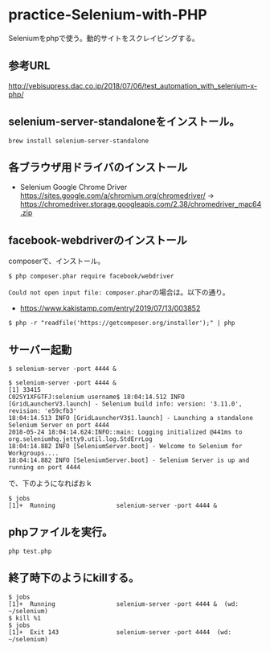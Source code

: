 # practice-Selenium-with-PHP
Seleniumをphpで使う。動的サイトをスクレイピングする。

## 参考URL
http://yebisupress.dac.co.jp/2018/07/06/test_automation_with_selenium-x-php/


## selenium-server-standaloneをインストール。
`brew install selenium-server-standalone`

## 各ブラウザ用ドライバのインストール
* Selenium Google Chrome Driver
https://sites.google.com/a/chromium.org/chromedriver/
→ https://chromedriver.storage.googleapis.com/2.38/chromedriver_mac64.zip

## facebook-webdriverのインストール
composerで、インストール。
```Shell
$ php composer.phar require facebook/webdriver
```

`Could not open input file: composer.phar`の場合は。以下の通り。
* https://www.kakistamp.com/entry/2019/07/13/003852

```Shell
$ php -r "readfile('https://getcomposer.org/installer');" | php
```


## サーバー起動
`$ selenium-server -port 4444 &`
```Shell
$ selenium-server -port 4444 &
[1] 33415
C02SY1XFGTFJ:selenium username$ 18:04:14.512 INFO [GridLauncherV3.launch] - Selenium build info: version: '3.11.0', revision: 'e59cfb3'
18:04:14.513 INFO [GridLauncherV3$1.launch] - Launching a standalone Selenium Server on port 4444
2018-05-24 18:04:14.624:INFO::main: Logging initialized @441ms to org.seleniumhq.jetty9.util.log.StdErrLog
18:04:14.882 INFO [SeleniumServer.boot] - Welcome to Selenium for Workgroups....
18:04:14.882 INFO [SeleniumServer.boot] - Selenium Server is up and running on port 4444
```
で、下のようになればおｋ

```Shell
$ jobs
[1]+  Running                 selenium-server -port 4444 &
```

## phpファイルを実行。
```Shell
php test.php
```


## 終了時下のようにkillする。
```Shell
$ jobs
[1]+  Running                 selenium-server -port 4444 &  (wd: ~/selenium)
$ kill %1
$ jobs
[1]+  Exit 143                selenium-server -port 4444  (wd: ~/selenium)
```